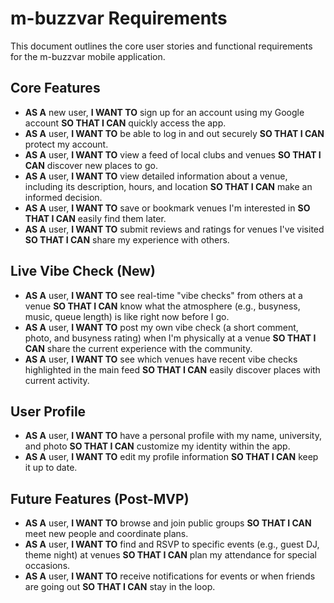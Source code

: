 # m-buzzvar Requirements

This document outlines the core user stories and functional requirements for the m-buzzvar mobile application.

## Core Features

- **AS A** new user, **I WANT TO** sign up for an account using my Google account **SO THAT I CAN** quickly access the app.
- **AS A** user, **I WANT TO** be able to log in and out securely **SO THAT I CAN** protect my account.
- **AS A** user, **I WANT TO** view a feed of local clubs and venues **SO THAT I CAN** discover new places to go.
- **AS A** user, **I WANT TO** view detailed information about a venue, including its description, hours, and location **SO THAT I CAN** make an informed decision.
- **AS A** user, **I WANT TO** save or bookmark venues I'm interested in **SO THAT I CAN** easily find them later.
- **AS A** user, **I WANT TO** submit reviews and ratings for venues I've visited **SO THAT I CAN** share my experience with others.

## Live Vibe Check (New)

- **AS A** user, **I WANT TO** see real-time "vibe checks" from others at a venue **SO THAT I CAN** know what the atmosphere (e.g., busyness, music, queue length) is like right now before I go.
- **AS A** user, **I WANT TO** post my own vibe check (a short comment, photo, and busyness rating) when I'm physically at a venue **SO THAT I CAN** share the current experience with the community.
- **AS A** user, **I WANT TO** see which venues have recent vibe checks highlighted in the main feed **SO THAT I CAN** easily discover places with current activity.

## User Profile

- **AS A** user, **I WANT TO** have a personal profile with my name, university, and photo **SO THAT I CAN** customize my identity within the app.
- **AS A** user, **I WANT TO** edit my profile information **SO THAT I CAN** keep it up to date.

## Future Features (Post-MVP)

- **AS A** user, **I WANT TO** browse and join public groups **SO THAT I CAN** meet new people and coordinate plans.
- **AS A** user, **I WANT TO** find and RSVP to specific events (e.g., guest DJ, theme night) at venues **SO THAT I CAN** plan my attendance for special occasions.
- **AS A** user, **I WANT TO** receive notifications for events or when friends are going out **SO THAT I CAN** stay in the loop.
